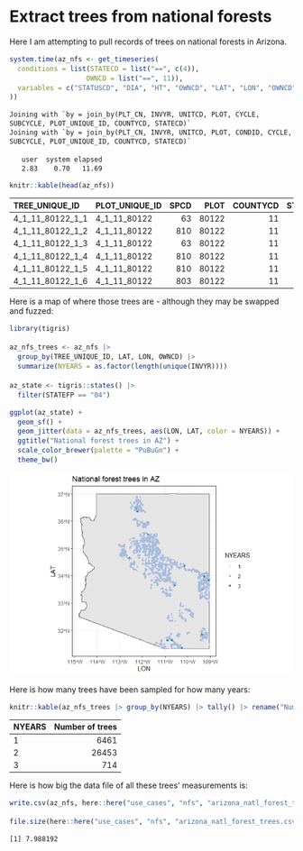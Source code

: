 # Extract trees from national forests

Here I am attempting to pull records of trees on national forests in
Arizona.

``` r
system.time(az_nfs <- get_timeseries(
  conditions = list(STATECD = list("==", c(4)),
                   OWNCD = list("==", 11)),
  variables = c("STATUSCD", "DIA", "HT", "OWNCD", "LAT", "LON", "OWNCD", "ADFORCD")
))
```

    Joining with `by = join_by(PLT_CN, INVYR, UNITCD, PLOT, CYCLE, SUBCYCLE, PLOT_UNIQUE_ID, COUNTYCD, STATECD)`
    Joining with `by = join_by(PLT_CN, INVYR, UNITCD, PLOT, CONDID, CYCLE, SUBCYCLE, PLOT_UNIQUE_ID, COUNTYCD, STATECD)`

       user  system elapsed 
       2.83    0.70   11.69 

``` r
knitr::kable(head(az_nfs))
```

| TREE_UNIQUE_ID   | PLOT_UNIQUE_ID | SPCD |  PLOT | COUNTYCD | STATECD |       PLT_CN | INVYR | CYCLE | MEASYEAR |      COND_CN | CONDID | STATUSCD |  DIA |  HT | OWNCD |      LAT |       LON | ADFORCD |
|:-----------------|:---------------|-----:|------:|---------:|--------:|-------------:|------:|------:|---------:|-------------:|-------:|---------:|-----:|----:|------:|---------:|----------:|--------:|
| 4_1_11_80122_1_1 | 4_1_11_80122   |   63 | 80122 |       11 |       4 | 3.727196e+13 |  2010 |     3 |     2010 | 4.241832e+13 |      1 |        1 |  9.5 |  19 |    11 | 33.11304 | -109.1213 |     301 |
| 4_1_11_80122_1_2 | 4_1_11_80122   |  810 | 80122 |       11 |       4 | 3.727196e+13 |  2010 |     3 |     2010 | 4.241832e+13 |      1 |        1 |  9.3 |  19 |    11 | 33.11304 | -109.1213 |     301 |
| 4_1_11_80122_1_3 | 4_1_11_80122   |   63 | 80122 |       11 |       4 | 3.727196e+13 |  2010 |     3 |     2010 | 4.241832e+13 |      1 |        1 |  8.8 |  12 |    11 | 33.11304 | -109.1213 |     301 |
| 4_1_11_80122_1_4 | 4_1_11_80122   |  810 | 80122 |       11 |       4 | 3.727196e+13 |  2010 |     3 |     2010 | 4.241832e+13 |      1 |        2 |  9.4 |  12 |    11 | 33.11304 | -109.1213 |     301 |
| 4_1_11_80122_1_5 | 4_1_11_80122   |  810 | 80122 |       11 |       4 | 3.727196e+13 |  2010 |     3 |     2010 | 4.241832e+13 |      1 |        1 |  7.1 |  14 |    11 | 33.11304 | -109.1213 |     301 |
| 4_1_11_80122_1_6 | 4_1_11_80122   |  803 | 80122 |       11 |       4 | 3.727196e+13 |  2010 |     3 |     2010 | 4.241832e+13 |      1 |        1 | 11.8 |  18 |    11 | 33.11304 | -109.1213 |     301 |

Here is a map of where those trees are - although they may be swapped
and fuzzed:

``` r
library(tigris)

az_nfs_trees <- az_nfs |>
  group_by(TREE_UNIQUE_ID, LAT, LON, OWNCD) |>
  summarize(NYEARS = as.factor(length(unique(INVYR))))

az_state <- tigris::states() |>
  filter(STATEFP == "04")
```

``` r
ggplot(az_state) +
  geom_sf() +
  geom_jitter(data = az_nfs_trees, aes(LON, LAT, color = NYEARS)) +
  ggtitle("National forest trees in AZ") +
  scale_color_brewer(palette = "PuBuGn") +
  theme_bw()
```

![](national_forests_az_files/figure-commonmark/unnamed-chunk-4-1.png)

Here is how many trees have been sampled for how many years:

``` r
knitr::kable(az_nfs_trees |> group_by(NYEARS) |> tally() |> rename("Number of trees" = n))
```

| NYEARS | Number of trees |
|:-------|----------------:|
| 1      |            6461 |
| 2      |           26453 |
| 3      |             714 |

Here is how big the data file of all these trees’ measurements is:

``` r
write.csv(az_nfs, here::here("use_cases", "nfs", "arizona_natl_forest_trees.csv"), row.names = F)

file.size(here::here("use_cases", "nfs", "arizona_natl_forest_trees.csv"))/1e6
```

    [1] 7.988192
